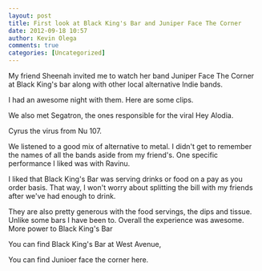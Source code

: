 ```yaml
---
layout: post
title: First look at Black King's Bar and Juniper Face The Corner
date: 2012-09-18 10:57
author: Kevin Olega
comments: true
categories: [Uncategorized]
---
```

My friend Sheenah invited me to watch her band Juniper Face The Corner at Black King's bar along with other local alternative Indie bands. 

I had an awesome night with them. Here are some clips. 

We also met Segatron, the ones responsible for the viral Hey Alodia. 

Cyrus the virus from Nu 107. 

We listened to a good mix of alternative to metal. I didn't get to remember the names of all the bands aside from my friend's. One specific performance I liked was with Ravinu. 

I liked that Black King's Bar was serving drinks or food on a pay as you order basis. That way, I won't worry about splitting the bill with my friends after we've had enough to drink. 

They are also pretty generous with the food servings, the dips and tissue. Unlike some bars I have been to. Overall the experience was awesome. More power to Black King's Bar 

You can find Black King's Bar at West Avenue, 

You can find Junioer face the corner here.
